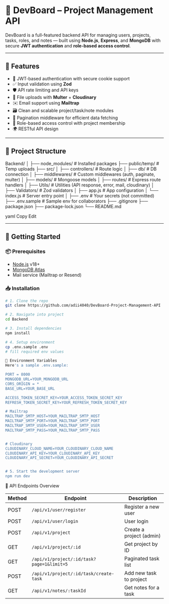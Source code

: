 # 🧠 DevBoard – Project Management API

DevBoard is a full-featured backend API for managing users, projects, tasks, roles, and notes — built using **Node.js**, **Express**, and **MongoDB** with secure **JWT authentication** and **role-based access control**.

---

## 🚀 Features

- 🔐 JWT-based authentication with secure cookie support
- ✅ Input validation using **Zod**
- 🛡️ API rate limiting and API keys
- 📂 File uploads with **Multer** + **Cloudinary**
- ✉️ Email support using **Mailtrap** 
- 🗃️ Clean and scalable project/task/note modules
- 📃 Pagination middleware for efficient data fetching
- 👥 Role-based access control with project membership
- 🌍 RESTful API design

---

## 🧾 Project Structure

Backend/
│
├── node_modules/ # Installed packages
├── public/temp/ # Temp uploads
├── src/
│ ├── controllers/ # Route logic
│ ├── db/ # DB connection
│ ├── middlewares/ # Custom middlewares (auth, paginate, multer)
│ ├── models/ # Mongoose models
│ ├── routes/ # Express route handlers
│ ├── Utils/ # Utilities (API response, error, mail, cloudinary)
│ ├── Validators/ # Zod validators
│ ├── app.js # App configuration
│ └── index.js # Server entry point
│
├── .env # Your secrets (not committed)
├── .env.sample # Sample env for collaborators
├── .gitignore
├── package.json
├── package-lock.json
└── README.md

yaml
Copy
Edit


---

## 🔧 Getting Started

### 📦 Prerequisites

- [Node.js](https://nodejs.org/) v18+
- [MongoDB Atlas](https://www.mongodb.com/cloud/atlas)
- Mail service (Mailtrap or Resend)

### 📥 Installation

```bash
# 1. Clone the repo
git clone https://github.com/adii4040/DevBoard-Project-Management-API

# 2. Navigate into project
cd Backend

# 3. Install dependencies
npm install

# 4. Setup environment
cp .env.sample .env
# fill required env values

📄 Environment Variables
Here's a sample .env.sample:

PORT = 8000
MONGODB_URL=YOUR_MONGODB_URL
CORS_ORIGIN = *
BASE_URL=YOUR_BASE_URL

ACCESS_TOKEN_SECRET_KEY=YOUR_ACCESS_TOKEN_SECRET_KEY
REFRESH_TOKEN_SECRET_KEY=YOUR_REFRESH_TOKEN_SECRET_KEY

# Mailtrap
MAILTRAP_SMTP_HOST=YOUR_MAILTRAP_SMTP_HOST
MAILTRAP_SMTP_PORT=YOUR_MAILTRAP_SMTP_PORT
MAILTRAP_SMTP_USER=YOUR_MAILTRAP_SMTP_USER
MAILTRAP_SMTP_PASS=YOUR_MAILTRAP_SMTP_PASS


# Cloudinary
CLOUDINARY_CLOUD_NAME=YOUR_CLOUDINARY_CLOUD_NAME
CLOUDINARY_API_KEY=YOUR_CLOUDINARY_API_KEY
CLOUDINARY_API_SECRET=YOUR_CLOUDINARY_API_SECRET


# 5. Start the development server
npm run dev
```

📮 API Endpoints Overview

| Method | Endpoint                                  | Description              |
| ------ | ----------------------------------------- | ------------------------ |
| POST   | `/api/v1/user/register`                   | Register a new user      |
| POST   | `/api/v1/user/login`                      | User login               |
| POST   | `/api/v1/project`                         | Create a project (admin) |
| GET    | `/api/v1/project/:id`                     | Get project by ID        |
| GET    | `/api/v1/project/:id/task?page=1&limit=5` | Paginated task list      |
| POST   | `/api/v1/project/:id/task/create-task`    | Add new task to project  |
| GET    | `/api/v1/notes/:taskId`                   | Get notes for a task     |







